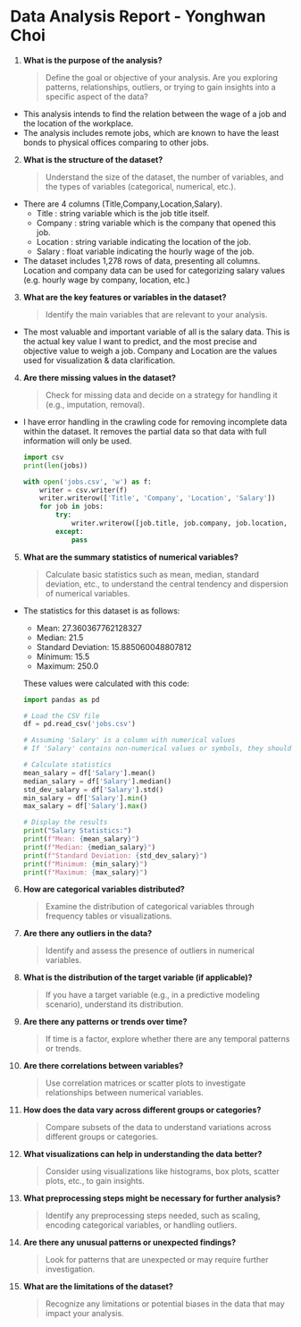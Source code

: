 # **Data Analysis Report** - Yonghwan Choi

1. **What is the purpose of the analysis?**
   > Define the goal or objective of your analysis. Are you exploring patterns, relationships, outliers, or trying to gain insights into a specific aspect of the data?

- This analysis intends to find the relation between the wage of a job and the location of the workplace.
- The analysis includes remote jobs, which are known to have the least bonds to physical offices comparing to other jobs.

2. **What is the structure of the dataset?**
   > Understand the size of the dataset, the number of variables, and the types of variables (categorical, numerical, etc.).

- There are 4 columns (Title,Company,Location,Salary).
  - Title : string variable which is the job title itself.
  - Company : string variable which is the company that opened this job.
  - Location : string variable indicating the location of the job.
  - Salary : float variable indicating the hourly wage of the job.
- The dataset includes 1,278 rows of data, presenting all columns. Location and company data can be used for categorizing salary values (e.g. hourly wage by company, location, etc.)

3. **What are the key features or variables in the dataset?**
   > Identify the main variables that are relevant to your analysis.

- The most valuable and important variable of all is the salary data. This is the actual key value I want to predict, and the most precise and objective value to weigh a job. Company and Location are the values used for visualization & data clarification.

4. **Are there missing values in the dataset?**
   > Check for missing data and decide on a strategy for handling it (e.g., imputation, removal).

- I have error handling in the crawling code for removing incomplete data within the dataset. It removes the partial data so that data with full information will only be used.

  ```python
  import csv
  print(len(jobs))

  with open('jobs.csv', 'w') as f:
      writer = csv.writer(f)
      writer.writerow(['Title', 'Company', 'Location', 'Salary'])
      for job in jobs:
          try:
              writer.writerow([job.title, job.company, job.location, get_salary(job.salary)])
          except:
              pass
  ```

5. **What are the summary statistics of numerical variables?**
   > Calculate basic statistics such as mean, median, standard deviation, etc., to understand the central tendency and dispersion of numerical variables.

- The statistics for this dataset is as follows:

  - Mean: 27.360367762128327
  - Median: 21.5
  - Standard Deviation: 15.885060048807812
  - Minimum: 15.5
  - Maximum: 250.0

  These values were calculated with this code:

  ```python
  import pandas as pd

  # Load the CSV file
  df = pd.read_csv('jobs.csv')

  # Assuming 'Salary' is a column with numerical values
  # If 'Salary' contains non-numerical values or symbols, they should be cleaned or converted to numerical values first

  # Calculate statistics
  mean_salary = df['Salary'].mean()
  median_salary = df['Salary'].median()
  std_dev_salary = df['Salary'].std()
  min_salary = df['Salary'].min()
  max_salary = df['Salary'].max()

  # Display the results
  print("Salary Statistics:")
  print(f"Mean: {mean_salary}")
  print(f"Median: {median_salary}")
  print(f"Standard Deviation: {std_dev_salary}")
  print(f"Minimum: {min_salary}")
  print(f"Maximum: {max_salary}")

  ```

6. **How are categorical variables distributed?**

   > Examine the distribution of categorical variables through frequency tables or visualizations.

7. **Are there any outliers in the data?**

   > Identify and assess the presence of outliers in numerical variables.

8. **What is the distribution of the target variable (if applicable)?**

   > If you have a target variable (e.g., in a predictive modeling scenario), understand its distribution.

9. **Are there any patterns or trends over time?**

   > If time is a factor, explore whether there are any temporal patterns or trends.

10. **Are there correlations between variables?**

    > Use correlation matrices or scatter plots to investigate relationships between numerical variables.

11. **How does the data vary across different groups or categories?**

    > Compare subsets of the data to understand variations across different groups or categories.

12. **What visualizations can help in understanding the data better?**

    > Consider using visualizations like histograms, box plots, scatter plots, etc., to gain insights.

13. **What preprocessing steps might be necessary for further analysis?**

    > Identify any preprocessing steps needed, such as scaling, encoding categorical variables, or handling outliers.

14. **Are there any unusual patterns or unexpected findings?**

    > Look for patterns that are unexpected or may require further investigation.

15. **What are the limitations of the dataset?**
    > Recognize any limitations or potential biases in the data that may impact your analysis.
